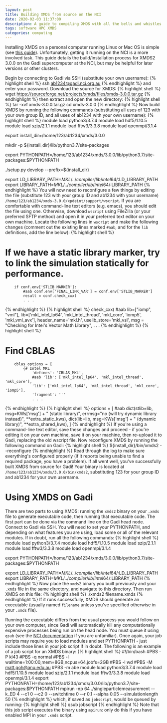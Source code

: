 ```yaml
---
layout: post
title: Building XMDS from source on the NCI
date: 2020-02-03 11:37:00
description: A guide to compiling XMDS with all the bells and whistles on the Gadi supercomputer at the National Computational Infrastructure (NCI).
tags: software HPC XMDS
categories: computing
---
```

Installing XMDS on a personal computer running Linux or Mac OS is simple (see [this guide](http://www.xmds.org/installation.html)). Unfortunately, getting it running on the NCI is a more involved task. This guide details the build/installation process for XMDS2 3.0.0 on the Gadi supercomputer at the NCI, but may be helpful for later versions or other clusters.

Begin by connecting to Gadi via SSH (substitute your own username):
{% highlight shell %}
ssh ab1234@gadi.nci.org.au
{% endhighlight %}
and enter your password. Download the source for XMDS:
{% highlight shell %}
wget https://sourceforge.net/projects/xmds/files/xmds-3.0.0.tar.gz
{% endhighlight %}
then extract and open the new directory:
{% highlight shell %}
tar -xvf xmds-3.0.0.tar.gz
cd xmds-3.0.0
{% endhighlight %}
Now build XMDS by running the following commands (substituting all uses of 123 with your own group ID, and all uses of ab1234 with your own username):
{% highlight shell %}
module load python3/3.7.4
module load hdf5/1.10.5
module load szip/2.1.1
module load fftw3/3.3.8
module load openmpi/3.1.4

export install_dir=/home/123/ab1234/xmds/3.0.0

mkdir -p ${install_dir}/lib/python3.7/site-packages 

export PYTHONPATH=/home/123/ab1234/xmds/3.0.0/lib/python3.7/site-packages:$PYTHONPATH

./setup.py develop --prefix=${install_dir}

export LD_LIBRARY_PATH=${MKL}/../compiler/lib/intel64/:$LD_LIBRARY_PATH
export LIBRARY_PATH=${MKL}/../compiler/lib/intel64/:$LIBRARY_PATH
{% endhighlight %}
You will now need to reconfigure a few things by editing the file (substitute 123 with your group ID and ab1234 with your username) `/home/123/ab1234/xmds-3.0.0/xpdeint/support/wscript`. If you are comfortable with command-line text editors (e.g. emacs), you should edit the file using one. Otherwise, download `wscript` using FileZilla (or your preferred SFTP method) and open it in your preferred text editor on your own machine. Locate the following lines in `wscript` and make the following changes (comment out the existing lines marked `#aab`, and for the `lib` definitions, add the line below):
{% highlight shell %}
# If we have a static library marker, try to link the simulation statically for performance.
        if conf.env['STLIB_MARKER']:
            #aab conf.env['FINAL_LINK_VAR'] = conf.env['STLIB_MARKER']
            result = conf.check_cxx(
            . . .
{% endhighlight %}
{% highlight shell %}
check_cxx(
            #aab lib=["iomp", "vml"],
            lib=['mkl_intel_lp64', 'mkl_intel_thread', 'mkl_core', 'iomp5', 'mkl_vml_avx'],
            header_name='mkl.h',
            uselib_store='mkl_vsl',
            msg = "Checking for Intel's Vector Math Library",
            . . .
{% endhighlight %}
{% highlight shell %}
# Find CBLAS
        cblas_options = [
            {# Intel MKL
                'defines': 'CBLAS_MKL',
                #aab 'lib': ['mkl_intel_lp64', 'mkl_intel_thread', 'mkl_core'],
                'lib': ['mkl_intel_lp64', 'mkl_intel_thread', 'mkl_core', 'iomp5'],
                'fragment': '''
                . . .
{% endhighlight %}
{% highlight shell %}
options = [
            #aab dict(stlib=lib, msg=KWs['msg'] + " (static library)", errmsg="no (will try dynamic library instead)", **extra_static_kws),
            dict(lib=lib,   msg=KWs['msg'] + " (dynamic library)", **extra_shared_kws),
        ]
{% endhighlight %}
If you're using a command-line text editor, save these changes and proceed - if you're editing it on your own machine, save it on your machine, then re-upload it to Gadi, replacing the old wscript file. Now reconfigure XMDS by running the following command on Gadi:
{% highlight shell %}
${install_dir}/bin/xmds2 --reconfigure
{% endhighlight %}
Read through the log to make sure everything's configured properly (if it reports being unable to find a required package, you have a problem). If all went well, you've successfully built XMDS from source for Gadi! Your binary is located at `/home/123/ab1234/xmds/3.0.0/bin/xmds2`, substituting 123 for your group ID and ab1234 for your own username.

# Using XMDS on Gadi
There are two parts to using XMDS: running the `xmds2` binary on your `.xmds` file to generate executable code, then running that executable code. 
The first part can be done via the command line on the Gadi head node. Connect to Gadi via SSH. You will need to set your PYTHONPATH, and depending on what features you are using, load some or all of the relevant modules. If in doubt, run all the following commands:
{% highlight shell %}
module load python3/3.7.4
module load hdf5/1.10.5
module load szip/2.1.1
module load fftw3/3.3.8
module load openmpi/3.1.4

export PYTHONPATH=/home/123/ab1234/xmds/3.0.0/lib/python3.7/site-packages:$PYTHONPATH

export LD_LIBRARY_PATH=${MKL}/../compiler/lib/intel64/:$LD_LIBRARY_PATH
export LIBRARY_PATH=${MKL}/../compiler/lib/intel64/:$LIBRARY_PATH
{% endhighlight %}
Now place the `xmds2` binary you built previously and your `.xmds` file in the same directory, and navigate to this directory. Then run XMDS on this file:
{% highlight shell %}
./xmds2 filename.xmds
{% endhighlight %}
If it runs successfully, XMDS should generate an executable (usually named `filename` unless you've specified otherwise in your `.xmds` file).

Running the executable differs from the usual process you would follow on your own computer, since Gadi will automatically kill any computationally expensive processes being run on the head node. You must queue it using `qsub` (see the [NCI documentation](https://opus.nci.org.au/display/Help/How+to+submit+a+job) if you are unfamiliar). Once again, your job scripts may require you to load modules and set PYTHONPATH - just include those lines in your job script if in doubt. The following is an example of a job script for an XMDS binary:
{% highlight shell %}
#!/bin/bash
#PBS -P kl43
#PBS -q normal
#PBS -l walltime=1:00:00,mem=8GB,ncpus=64,jobfs=2GB
#PBS -l wd
#PBS -M matt.goh@anu.edu.au
#PBS -m abe
module load python3/3.7.4
module load hdf5/1.10.5
module load szip/2.1.1
module load fftw3/3.3.8
module load openmpi/3.1.4
export PYTHONPATH=/home/123/ab1234/xmds/3.0.0/lib/python3.7/site-packages:$PYTHONPATH
mpirun -np 64 ./singleparticlemeasurement --k_ED 4 --c1 0 --c2 0 --switchtime 0 --r 0.1 --alpha 0.05 --simulationlength 50
{% endhighlight %}
which, if saved as `jobscript`, would be queued by running:
{% highlight shell %}
qsub jobscript
{% endhighlight %}
Note that this job script executes the binary using `mpirun`: only do this if you have enabled MPI in your `.xmds` script.